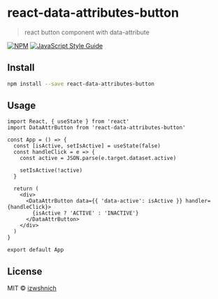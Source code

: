 # react-data-attributes-button

> react button component with data-attribute

[![NPM](https://img.shields.io/npm/v/react-data-attributes-button.svg)](https://www.npmjs.com/package/react-data-attributes-button) [![JavaScript Style Guide](https://img.shields.io/badge/code_style-standard-brightgreen.svg)](https://standardjs.com)

## Install

```bash
npm install --save react-data-attributes-button
```

## Usage

```tsx
import React, { useState } from 'react'
import DataAttrButton from 'react-data-attributes-button'

const App = () => {
  const [isActive, setIsActive] = useState(false)
  const handleClick = e => {
    const active = JSON.parse(e.target.dataset.active)

    setIsActive(!active)
  }

  return (
    <div>
      <DataAttrButton data={{ 'data-active': isActive }} handler={handleClick}>
        {isActive ? 'ACTIVE' : 'INACTIVE'}
      </DataAttrButton>
    </div>
  )
}

export default App
```

## License

MIT © [izwshnich](https://github.com/izwshnich)

